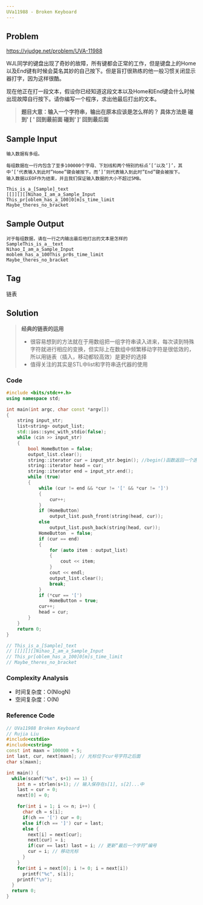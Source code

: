 ```yaml
---
UVa11988 - Broken Keyboard
---
```


## Problem

https://vjudge.net/problem/UVA-11988

WJL同学的键盘出现了奇妙的故障，所有键都会正常的工作，但是键盘上的Home以及End键有时候会莫名其妙的自己按下。但是盲打很熟练的他一般习惯关闭显示器打字，因为这样很酷。

现在他正在打一段文本，假设你已经知道这段文本以及Home和End键会什么时候出现故障自行按下。请你编写一个程序，求出他最后打出的文本。

> **题目大意：输入一个字符串，输出在原本应该是怎么样的？ 具体方法是 碰到' [ ' 回到最前面 碰到‘ ]’ 回到最后面**

## Sample Input

```
输入数据有多组。

每组数据在一行内包含了至多100000个字母、下划线和两个特别的标点’[‘以及’]’，其中’[‘代表输入到此时”Home”键会被按下。而’]’则代表输入到此时”End”键会被按下。
输入数据以EOF作为结束，并且我们保证输入数据的大小不超过5MB。

This_is_a_[Sample]_text
[[]][][]Nihao_I_am_a_Sample_Input
This_pr[oblem_has_a_100]0[m]s_time_limit
Maybe_theres_no_bracket
```

## Sample Output

```
对于每组数据，请在一行之内输出最后他打出的文本是怎样的
SampleThis_is_a__text
Nihao_I_am_a_Sample_Input
moblem_has_a_100This_pr0s_time_limit
Maybe_theres_no_bracket
```

## Tag

链表

## Solution

> **经典的链表的运用**
>
> - 很容易想到的方法就在于用数组把一组字符串读入进来，每次读到特殊字符就进行相应的变换，但实际上在数组中频繁移动字符是很低效的，所以用链表（插入，移动都较高效）是更好的选择
> - 值得关注的其实是STL中list和字符串迭代器的使用

### Code

```c++
#include <bits/stdc++.h>
using namespace std;

int main(int argc, char const *argv[])
{
    string input_str;
    list<string> output_list;
    std::ios::sync_with_stdio(false);
    while (cin >> input_str)
    {
        bool HomeButton = false;
        output_list.clear();
        string::iterator cur = input_str.begin(); //begin()函数返回一个迭代器,指向字符串的第一个元素.返回值是字符串的首地址，取值为*
        string::iterator head = cur;
        string::iterator end = input_str.end();
        while (true)
        {
            while (cur != end && *cur != '[' && *cur != ']')
            {
                cur++;
            }
            if (HomeButton)
                output_list.push_front(string(head, cur));
            else
                output_list.push_back(string(head, cur));
            HomeButton  = false;
            if (cur == end)
            {
                for (auto item : output_list)
                {
                    cout << item;
                }
                cout << endl;
                output_list.clear();
                break;
            }
            if (*cur == '[')
                HomeButton = true;
            cur++;
            head = cur;
        }
    }
    return 0;
}

// This_is_a_[Sample]_text
// [[]][][]Nihao_I_am_a_Sample_Input
// This_pr[oblem_has_a_100]0[m]s_time_limit
// Maybe_theres_no_bracket
```

### Complexity Analysis

- 时间复杂度：O(NlogN)
- 空间复杂度：O(N)



### **Reference Code**

```c++
// UVa11988 Broken Keyboard
// Rujia Liu
#include<cstdio>
#include<cstring>
const int maxn = 100000 + 5;
int last, cur, next[maxn]; // 光标位于cur号字符之后面
char s[maxn];

int main() {
  while(scanf("%s", s+1) == 1) {
    int n = strlen(s+1); // 输入保存在s[1], s[2]...中
    last = cur = 0;
    next[0] = 0;

    for(int i = 1; i <= n; i++) {
      char ch = s[i];
      if(ch == '[') cur = 0;
      else if(ch == ']') cur = last;
      else {
        next[i] = next[cur];
        next[cur] = i;
        if(cur == last) last = i; // 更新“最后一个字符”编号
        cur = i; // 移动光标
      }
    }
    for(int i = next[0]; i != 0; i = next[i])
      printf("%c", s[i]);
    printf("\n");
  }
  return 0;
}

```

